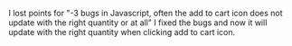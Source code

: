 I lost points for "-3 bugs in Javascript, often the add to cart icon does not update with the right quantity or at all"
I fixed the bugs and now it will update with the right quantity when clicking add to cart icon.
